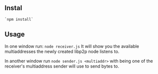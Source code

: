 ## Instal
	`npm install`

## Usage
In one window run: `node receiver.js` It will show you the available multiaddresses the newly created libp2p node listens to.

In another window run `node sender.js <multiaddr>` with <multiaddr> being one of the receiver's multiaddress sender will use to send bytes to.

